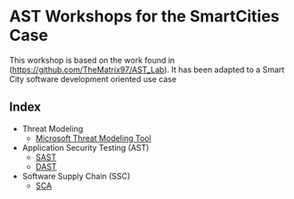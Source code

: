 # AST Workshops for the SmartCities Case

This workshop is based on the work found in (https://github.com/TheMatrix97/AST_Lab). It has been adapted to a Smart City software development oriented use case

## Index

- Threat Modeling
    - [Microsoft Threat Modeling Tool](./1_ThreatModeling/1.1_Microsoft/README.md)
- Application Security Testing (AST)
    - [SAST](./2_AST/2.1_SAST/README.md)
    - [DAST](./2_AST/2.2_DAST_ZAP/README.md)
- Software Supply Chain (SSC)
    - [SCA](./3_SSC/3.1_SCA/README.md)